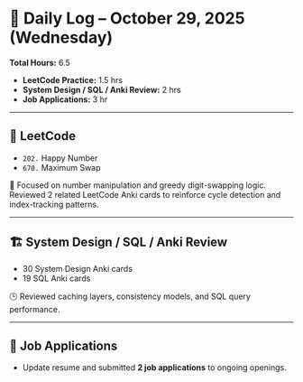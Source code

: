 # 📅 Daily Log – October 29, 2025 (Wednesday)

**Total Hours:** 6.5  
- **LeetCode Practice:** 1.5 hrs  
- **System Design / SQL / Anki Review:** 2 hrs  
- **Job Applications:** 3 hr  

---

## 🧠 LeetCode
- `202.` Happy Number  
- `670.` Maximum Swap  

🎯 Focused on number manipulation and greedy digit-swapping logic. Reviewed 2 related LeetCode Anki cards to reinforce cycle detection and index-tracking patterns.

---

## 🏗️ System Design / SQL / Anki Review
- 30 System Design Anki cards  
- 19 SQL Anki cards  

🕒 Reviewed caching layers, consistency models, and SQL query performance.

---

## 💼 Job Applications
- Update resume and submitted **2 job applications** to ongoing openings.